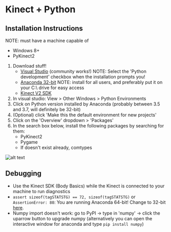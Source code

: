 # Kinect + Python

## Installation Instructions
NOTE: must have a machine capable of 
 - Windows 8+
 - PyKinect2

1. Download stuff!
    * [Visual Studio](https://visualstudio.microsoft.com/vs/) (community works!) NOTE: Select the 'Python development' checkbox when the installation prompts you!
    * [Anaconda 32-bit](https://repo.anaconda.com/archive/Anaconda3-5.3.0-Windows-x86.exe) NOTE: install for all users, and preferably put it on your C:\ drive for easy access
    * [Kinect V2 SDK](https://www.microsoft.com/en-us/download/details.aspx?id=44561)
2. In visual studio: View > Other Windows > Python Environments
3. Click on Python version installed by Anaconda (probably between 3.5 and 3.7, will definitely be 32-bit)
4. (Optional) click 'Make this the default environment for new projects'
5. Click on the 'Overview' dropdown > 'Packages'
6. In the search box below, install the following packages by searching for them:
    * PyKinect2
    * Pygame
    * If doesn't exist already, comtypes

![alt text](https://i.imgur.com/v1AAVIV.png "Kinect Joint Names")

## Debugging
 * Use the Kinect SDK (Body Basics) while the Kinect is connected to your machine to run diagnostics
 * `assert sizeof(tagSTATSTG) == 72, sizeof(tagSTATSTG)` or `AssertionError: 80`: You are running Anaconda 64-bit! Change to 32-bit [here](https://repo.anaconda.com/archive/Anaconda3-5.3.0-Windows-x86.exe).
 * Numpy import doesn't work: go to PyPI -> type in 'numpy' -> click the uparrow button to upgrade numpy (alternatively you can open the interactive window for anaconda and type `pip install numpy`)